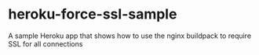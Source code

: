 heroku-force-ssl-sample
=======================

A sample Heroku app that shows how to use the nginx buildpack to require SSL for all connections
